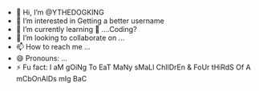 - 👋 Hi, I’m @YTHEDOGKING
- 👀 I’m interested in Getting a better username
- 🌱 I’m currently learning 🦗 ....Coding?
- 💞️ I’m looking to collaborate on ...
- 📫 How to reach me ...
- 😄 Pronouns: ...
- ⚡ Fu fact: I aM gOiNg To EaT MaNy sMaLl ChIlDrEn & FoUr tHiRdS Of A mCbOnAlDs mIg BaC

<!---
YTHEDOGKING/YTHEDOGKING is a ✨ special ✨ repository because its `README.md` (this file) appears on your GitHub profile.
You can click the Preview link to take a look at your changes.
--->
